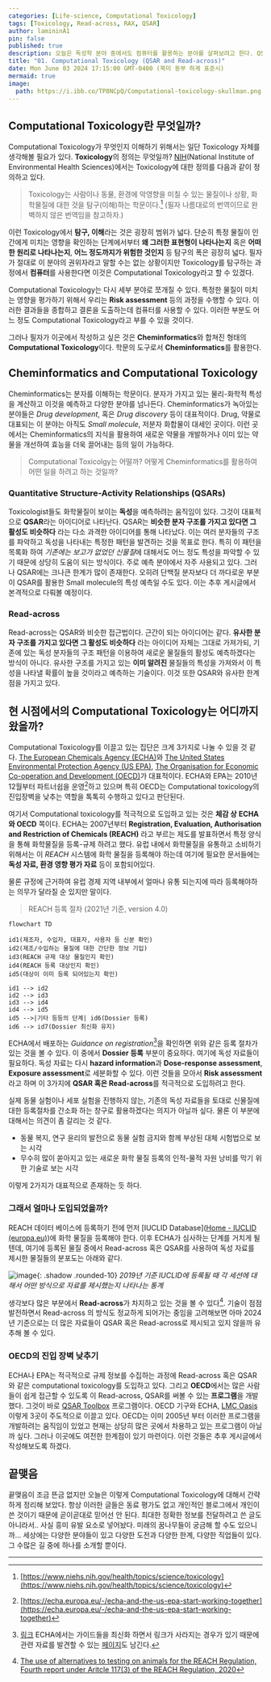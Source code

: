 ```yaml
---
categories: [Life-science, Computational Toxicology]
tags: [Toxicology, Read-across, RAX, QSAR]
author: lamininA1
pin: false
published: true
description: 오늘은 독성학 분야 중에서도 컴퓨터를 활용하는 분야를 살펴보려고 한다. QSAR나 Read-across로 귀결되는 이 분야를 간략하게 알아보자.
title: "01. Computational Toxicology (QSAR and Read-across)"
date: Mon June 03 2024 17:15:00 GMT-0400 (북미 동부 하계 표준시)
mermaid: true
image:
  path: https://i.ibb.co/TP8NCpQ/Computational-toxicology-skullman.png
---
```


## Computational Toxicology란 무엇일까?

Computational Toxicology가 무엇인지 이해하기 위해서는 일단 Toxicology 자체를 생각해볼 필요가 있다. **Toxicology**의 정의는 무엇일까?
[NIH](https://www.niehs.nih.gov/)(National Institute of Environmental Health Sciences)에서는 Toxicology에 대한 정의를 다음과 같이 정의하고 있다.

> Toxicology는 사람이나 동물, 환경에 악영향을 미칠 수 있는 물질이나 상황, 화학물질에 대한 것을 탐구(이해)하는 학문이다.[^NIH] (필자 나름대로의 번역이므로 완벽하지 않은 번역임을 참고하자.)

이런 Toxicology에서 **탐구, 이해**라는 것은 굉장히 범위가 넓다. 단순히 특정 물질이 인간에게 미치는 영향을 확인하는 단계에서부터 **왜 그러한 표현형이 나타나는지** 혹은 **어떠한 원리로 나타나는지**, **어느 정도까지가 위험한 것인지** 등 탐구의 폭은 굉장히 넓다. 필자가 절대로 이 분야의 권위자라고 말할 수는 없는 상황이지만 Toxicology를 탐구하는 과정에서 **컴퓨터**를 사용한다면 이것은 Computational Toxicology라고 할 수 있겠다.

Computational Toxicology는 다시 세부 분야로 쪼개질 수 있다. 특정한 물질이 미치는 영향을 평가하기 위해서 우리는 **Risk assessment** 등의 과정을 수행할 수 있다. 이러한 결과들을 종합하고 결론을 도출하는데 컴퓨터를 사용할 수 있다. 이러한 부분도 어느 정도 Computational Toxicology라고 부를 수 있을 것이다.

그러나 필자가 이곳에서 작성하고 싶은 것은 **Cheminformatics**와 합쳐진 형태의 **Computational Toxicology**이다. 학문의 도구로서 **Cheminformatics**를 활용한다.

## Cheminformatics and Computational Toxicology

Cheminformatics는 분자를 이해하는 학문이다. 분자가 가지고 있는 물리-화학적 특성을 계산하고 이것을 예측하고 다양한 분야를 넘나든다. Cheminformatics가 녹아있는 분야들은 *Drug development*, 혹은 *Drug discovery* 등이 대표적이다. Drug, 약물로 대표되는 이 분야는 아직도 *Small molecule*, 저분자 화합물이 대세인 곳이다. 이런 곳에서는 Cheminformatics의 지식을 활용하여 새로운 약물을 개발하거나 이미 있는 약물을 개선하여 효능을 더욱 끌어내는 등의 일이 가능하다.

>Computational Toxicolgy는 어떨까? 어떻게 Cheminformatics를 활용하여 어떤 일을 하려고 하는 것일까?

### Quantitative Structure-Activity Relationships (QSARs)

Toxicologist들도 화학물질이 보이는 **독성**을 예측하려는 움직임이 있다. 그것이 대표적으로 **QSAR**라는 아이디어로 나타난다. QSAR는 **비슷한 분자 구조를 가지고 있다면 그 활성도 비슷하다** 라는 다소 과격한 아이디어를 통해 나타났다. 이는 여러 분자들의 구조를 파악하고 독성을 나타내는 특정한 패턴을 발견하는 것을 목표로 한다. 특히 이 패턴을 목록화 하여 *기존에는 보고가 없었던 신물질*에 대해서도 어느 정도 특성을 파악할 수 있기 때문에 상당히 도움이 되는 방식이다. 주로 예측 분야에서 자주 사용되고 있다.
그러나 QSAR에는 크나큰 한계가 많이 존재한다. 오히려 단백질 분자보다 더 까다로운 부분이 QSAR를 활용한 Small molecule의 특성 예측일 수도 있다. 이는 추후 게시글에서 본격적으로 다뤄볼 예정이다.

### Read-across

Read-across는 QSAR와 비슷한 접근법이다. 근간이 되는 아이디어는 같다. **유사한 분자 구조를 가지고 있다면 그 활성도 비슷하다** 라는 아이디어 자체는 그대로 가져가되, 기존에 있는 독성 분자들의 구조 패턴을 이용하여 새로운 물질들의 활성도 예측하겠다는 방식이 아니다.
유사한 구조를 가지고 있는 **이미 알려진** 물질들의 특성을 가져와서 이 특성을 나타낼 확률이 높을 것이라고 예측하는 기술이다. 이것 또한 QSAR와 유사한 한계점을 가지고 있다.

## 현 시점에서의 Computational Toxicology는 어디까지 왔을까?

Computational Toxicology를 이끌고 있는 집단은 크게 3가지로 나눌 수 있을 것 같다. [The European Chemicals Agency (ECHA)](https://echa.europa.eu/home)와 [The United States Environmental Protection Agency (US EPA)](https://www.epa.gov/), [The Organisation for Economic Co-operation and Development (OECD)](https://www.oecd.org/)가 대표적이다. ECHA와 EPA는 2010년 12월부터 파트너쉽을 운영[^ECHAEPA]하고 있으며 특히 OECD는 Computational toxicology의 진입장벽을 낮추는 역할을 톡톡히 수행하고 있다고 판단된다.

여기서 Computational toxicology를 적극적으로 도입하고 있는 것은 **체감 상** **ECHA와 OECD** 쪽이다. ECHA는 2007년부터 **Registration, Evaluation, Authorisation and Restriction of Chemicals (REACH)** 라고 부르는 제도를 발표하면서 특정 양식을 통해 화학물질을 등록-규제 하려고 했다. 유럽 내에서 화학물질을 유통하고 소비하기 위해서는 이 *REACH* 시스템에 화학 물질을 등록해야 하는데 여기에 필요한 문서들에는 **독성 자료, 환경 영향 평가 자료** 등이 포함되어있다.

물론 규정에 근거하여 유럽 경제 지역 내부에서 얼마나 유통 되는지에 따라 등록해야하는 의무가 달라질 순 있지만 말이다.

> REACH 등록 절차 (2021년 기준, version 4.0)

```mermaid
flowchart TD

id1(제조자, 수입자, 대표자, 사용자 등 신분 확인)
id2(제조/수입하는 물질에 대한 간단한 정보 기입)
id3(REACH 규제 대상 물질인지 확인)
id4(REACH 등록 대상인지 확인)
id5(대상이 이미 등록 되어있는지 확인)

id1 --> id2
id2 --> id3
id3 --> id4
id4 --> id5
id5 -->|기타 등등의 단계| id6(Dossier 등록)
id6 --> id7(Dossier 최신화 유지)

```

ECHA에서 배포하는 *Guidance on registration*[^REACHguide]을 확인하면 위와 같은 등록 절차가 있는 것을 볼 수 있다. 이 중에서 **Dossier 등록** 부분이 중요하다. 여기에 독성 자료들이 필요하다. 독성 자료는 다시 **hazard information**과 **Dose-response assessment**, **Exposure assessment**로 세분화할 수 있다. 이런 것들을 모아서 **Risk assessment**라고 하며 이 3가지에 **QSAR 혹은 Read-across**를 적극적으로 도입하려고 한다.

  실제 동물 실험이나 세포 실험을 진행하지 않는, 기존의 독성 자료들을 토대로 신물질에 대한 등록절차를 간소화 하는 창구로 활용하겠다는 의지가 아닐까 싶다. 물론 이 부분에 대해서는 의견이 좀 갈리는 것 같다.

- 동물 복지, 연구 윤리의 발전으로 동물 실험 금지와 함께 부상된 대체 시험법으로 보는 시각
- 무수히 많이 쏟아지고 있는 새로운 화학 물질 등록의 인적-물적 자원 낭비를 막기 위한 기술로 보는 시각

이렇게 2가지가 대표적으로 존재하는 듯 하다.

### 그래서 얼마나 도입되었을까?

REACH 데이터 베이스에 등록하기 전에 먼저 [IUCLID Database]([Home - IUCLID (europa.eu)](https://iuclid6.echa.europa.eu/))에 화학 물질을 등록해야 한다. 이후 ECHA가 심사하는 단계를 거치게 될텐데, 여기에 등록된 물질 중에서 Read-across 혹은 QSAR를 사용하여 독성 자료를 제시한 물질들의 분포도는 아래와 같다.

![image](/assets/img/2024-06-03-01-Computational-Toxicology-QSAR-and-Read-across/Pasted-image-20240603164747.png){: .shadow .rounded-10}
_2019년 기준 IUCLID에 등록될 때 각 세션에 대해서 어떤 방식으로 자료를 제시했는지 나타나는 통계_

생각보다 많은 부분에서 **Read-across**가 차지하고 있는 것을 볼 수 있다[^IUCLID]. 기술이 점점 발전하면서 Read-across 의 방식도 정교하게 되어가는 중임을 고려해보면 아마 2024년 기준으로는 더 많은 자료들이 QSAR 혹은 Read-across로 제시되고 있지 않을까 유추해 볼 수 있다.

### OECD의 진입 장벽 낮추기

ECHA나 EPA는 적극적으로 규제 정보를 수집하는 과정에 Read-across 혹은 QSAR와 같은 computational toxicology를 도입하고 있다. 그리고 **OECD**에서는 많은 사람들이 쉽게 접근할 수 있도록 이 Read-across, QSAR를 써볼 수 있는 **프로그램**을 개발했다.
그것이 바로 [QSAR Toolbox](https://qsartoolbox.org/) 프로그램이다. OECD 기구와 ECHA, [LMC Oasis](https://oasis-lmc.org/) 이렇게 3곳이 주도적으로 이끌고 있다. OECD는 이미 2005년 부터 이러한 프로그램을 개발하려는 움직임이 있었고 현재는 상당히 많은 곳에서 차용하고 있는 프로그램이 아닐까 싶다. 그러나 이곳에도 여전한 한계점이 있기 마련이다. 이런 것들은 추후 게시글에서 작성해보도록 하겠다.

## 끝맺음

끝맺음이 조금 뜬금 없지만 오늘은 이렇게 Computational Toxicology에 대해서 간략하게 정리해 보았다. 항상 이러한 글들은 동료 평가도 없고 개인적인 블로그에서 개인이 쓴 것이기 때문에 곧이곧대로 믿어선 안 된다. 최대한 정확한 정보를 전달하려고 쓴 글도 아니라서.. 사실 흥미 유발 요소로 넣어놨다. 미래의 꿈나무들이 궁금해 할 수도 있으니까...
세상에는 다양한 분야들이 있고 다양한 도전과 다양한 한계, 다양한 직업들이 있다. 그 수많은 길 중에 하나를 소개할 뿐이다.


---

[^NIH]: [https://www.niehs.nih.gov/health/topics/science/toxicology](https://www.niehs.nih.gov/health/topics/science/toxicology)
[^ECHAEPA]: [https://echa.europa.eu/-/echa-and-the-us-epa-start-working-together](https://echa.europa.eu/-/echa-and-the-us-epa-start-working-together)
[^REACHguide]: [링크](https://echa.europa.eu/documents/10162/2324906/registration_en.pdf/de54853d-e19e-4528-9b34-8680944372f2) ECHA에서는 가이드들을 최신화 하면서 링크가 사라지는 경우가 있기 때문에 관련 자료를 발견할 수 있는 [페이지](https://echa.europa.eu/regulations/reach/registration)도 남긴다.
[^IUCLID]: [The use of alternatives to testing on animals for the REACH Regulation, Fourth report under Aritcle 117(3) of the REACH Regulation, 2020](https://echa.europa.eu/documents/10162/0/alternatives_test_animals_2020_en.pdf) 





